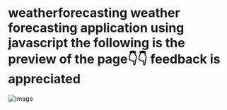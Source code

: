 # weatherforecasting weather forecasting application using javascript the following is the preview of the page👇👇 feedback is appreciated
![image](https://github.com/nareshgur/weatherforecasting/assets/121344451/640433cb-9d36-4a42-bfa6-6e506a208c1c)
 
